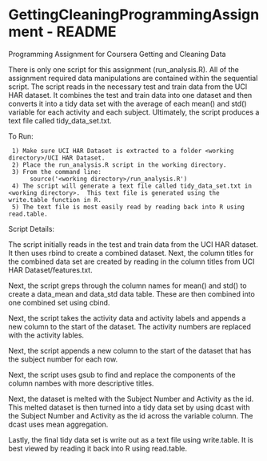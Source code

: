 GettingCleaningProgrammingAssignment - README
====================================

Programming Assignment for Coursera Getting and Cleaning Data

There is only one script for this assignment (run_analysis.R).  All of the assignment required data manipulations are contained within the sequential script.  The script reads in the necessary test and train data from the UCI HAR dataset.  It combines the test and train data into one dataset and then converts it into a tidy data set with the average of each mean() and std() variable for each activity and each subject. Ultimately, the script produces a text file called tidy_data_set.txt.

To Run:

     1) Make sure UCI HAR Dataset is extracted to a folder <working directory>/UCI HAR Dataset.
     2) Place the run_analysis.R script in the working directory.
     3) From the command line:
          source('<working directory>/run_analysis.R')
     4) The script will generate a text file called tidy_data_set.txt in <working directory>.  This text file is generated using the write.table function in R.
     5) The text file is most easily read by reading back into R using read.table.

Script Details:

The script initially reads in the test and train data from the UCI HAR dataset.  It then uses rbind to create a combined dataset.  Next, the column titles for the combined data set are created by reading in the column titles from UCI HAR Dataset/features.txt.

Next, the script greps through the column names for mean() and std() to create a data_mean and data_std data table.  These are then combined into one combined set using cbind.

Next, the script takes the activity data and activity labels and appends a new column to the start of the dataset.  The activity numbers are replaced with the activity lables.

Next, the script appends a new column to the start of the dataset that has the subject number for each row.

Next, the script uses gsub to find and replace the components of the column nambes with more descriptive titles.

Next, the dataset is melted with the Subject Number and Activity as the id.  This melted dataset is then turned into a tidy data set by using dcast with the Subject Number and Activity as the id across the variable column.  The dcast uses mean aggregation.

Lastly, the final tidy data set is write out as a text file using write.table.  It is best viewed by reading it back into R using read.table.